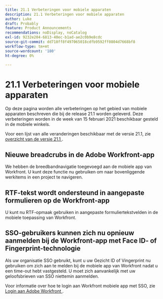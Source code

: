 ```yaml
---
title: 21.1 Verbeteringen voor mobiele apparaten
description: 21.1 Verbeteringen voor mobiele apparaten
author: Luke
draft: Probably
feature: Product Announcements
recommendations: noDisplay, noCatalog
exl-id: 9232e204-6813-40ec-b1ad-ae2c0b9e8cdc
source-git-commit: dd718ff8f497065018cdfb9592ff0804d7668bf8
workflow-type: tm+mt
source-wordcount: '180'
ht-degree: 0%

---
```


# 21.1 Verbeteringen voor mobiele apparaten

Op deze pagina worden alle verbeteringen op het gebied van mobiele apparaten beschreven die bij de release 21.1 worden geleverd. Deze verbeteringen worden in de week van 15 februari 2021 beschikbaar gesteld in de mobiele winkels.

Voor een lijst van alle veranderingen beschikbaar met de versie 21.1, zie [ overzicht van de versie 21.1 ](../../../product-announcements/product-releases/21.1-release-activity/21-1-release-overview.md).

## Nieuwe breadcrubs in de Adobe Workfront-app

We hebben de breedbandnavigatie toegevoegd aan de mobiele app van Workfront. U kunt deze functie nu gebruiken om naar bovenliggende werkitems in een project te navigeren.

## RTF-tekst wordt ondersteund in aangepaste formulieren op de Workfront-app

U kunt nu RTF-opmaak gebruiken in aangepaste formuliertekstvelden in de mobiele toepassing van Workfront.

## SSO-gebruikers kunnen zich nu opnieuw aanmelden bij de Workfront-app met Face ID- of Fingerprint-technologie

Als uw organisatie SSO gebruikt, kunt u uw Gezicht ID of Vingerprint nu gebruiken om zich aan te melden bij de mobiele app van Workfront nadat u een time-out hebt vastgesteld. U moet zich aanvankelijk met uw geloofsbrieven van SSO niettemin aanmelden.

Voor informatie over hoe te login aan Workfront mobiele app met SSO, zie [ Login aan Adobe Workfront ](../../../workfront-basics/manage-your-account-and-profile/managing-your-workfront-account/log-in-to-workfront.md).

